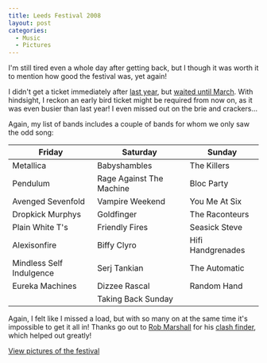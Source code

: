 ```yaml
---
title: Leeds Festival 2008
layout: post
categories:
  - Music
  - Pictures
---
```

I'm still tired even a whole day after getting back, but I though it was worth it to mention how good the festival was, yet again!

I didn't get a ticket immediately after [last year](https://blog.cmbuckley.co.uk/2007/08/27/leeds-festival-2007/), but [waited until March](https://blog.cmbuckley.co.uk/2008/03/31/leeds-festival-line-up/). With hindsight, I reckon an early bird ticket might be required from now on, as it was even busier than last year! I even missed out on the brie and crackers...

Again, my list of bands includes a couple of bands for whom we only saw the odd song:

Friday                   | Saturday                 | Sunday
-------------------------|--------------------------|------------------
Metallica                | Babyshambles             | The Killers
Pendulum                 | Rage Against The Machine | Bloc Party
Avenged Sevenfold        | Vampire Weekend          | You Me At Six
Dropkick Murphys         | Goldfinger               | The Raconteurs
Plain White T's          | Friendly Fires           | Seasick Steve
Alexisonfire             | Biffy Clyro              | Hifi Handgrenades
Mindless Self Indulgence | Serj Tankian             | The Automatic
Eureka Machines          | Dizzee Rascal            | Random Hand
                         | Taking Back Sunday       |

Again, I felt like I missed a load, but with so many on at the same time it's impossible to get it all in! Thanks go out to [Rob Marshall](http://rdmsoft.com/) for his [clash finder](http://bugs.rdmsoft.com/leeds/), which helped out greatly!

[View pictures of the festival](https://pictures.scholesmafia.co.uk/index.php/2008/08/22.08.08_24.08.08-leeds-festival/)
